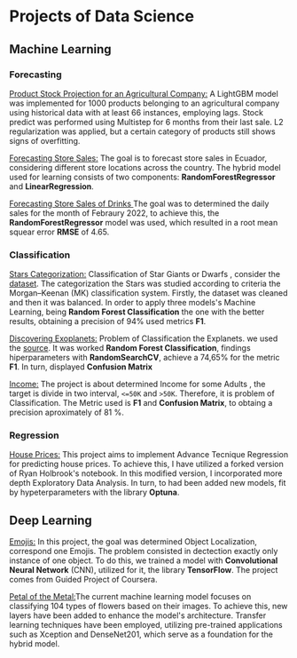 # Projects of Data Science

## Machine Learning

### Forecasting


[Product Stock Projection for an Agricultural Company:](/Forecasting_LightGBM.ipynb) A LightGBM model was implemented for 1000 products belonging to an agricultural company using historical data with at least 66 instances, employing lags. Stock predict was performed using Multistep for 6 months from their last sale. L2 regularization was applied, but a certain category of products still shows signs of overfitting.

[Forecasting Store Sales:](https://github.com/cristianBMJ/ProjectsDataScience/blob/main/forecasting-store-salesPB.ipynb) The goal is to forecast store sales in Ecuador, considering different store locations across the country. The hybrid model used for learning consists of two components: **RandomForestRegressor** and **LinearRegression**.


[Forecasting Store Sales of Drinks ]( https://github.com/cristianBMJ/ProjectsDataScience/blob/main/pronostico_ventas_bebidas.ipynb) The goal was to determined the  daily sales for the  month of Febraury 2022, to achieve this, the  **RandomForestRegressor** model was used, which resulted in a root mean squear error **RMSE** of 4.65.


### Classification

[Stars Categorization:]( https://github.com/cristianBMJ/ProjectsDataScience/blob/main/classification-star.ipynb)   Classification of Star Giants  or  Dwarfs , consider the  [dataset](https://www.kaggle.com/datasets/vinesmsuic/star-categorization-giants-and-dwarfs). The categorization the Stars was studied according to criteria the Morgan–Keenan (MK) classification system. Firstly, the dataset was cleaned  and then it was balanced. In order to apply  three models's Machine Learning, being **Random Forest Classification**   the one with the better results, obtaining a precision of 94% used metrics **F1**.   





[Discovering Exoplanets:](https://github.com/cristianBMJ/ProjectsDataScience/blob/main/DiscoveryExoplanets.ipynb) Problem of Classification the Explanets. we  used the [source](https://exoplanetarchive.ipac.caltech.edu/docs/API_kepcandidate_columns.html). It was worked **Random Forest Classification**, findings hiperparameters with **RandomSearchCV**, achieve a 74,65% for the metric **F1**. In turn, displayed **Confusion Matrix**

[Income:](https://github.com/cristianBMJ/ProjectsDataScience/blob/main/Ingresos.ipynb) The project is about determined Income for some Adults
, the target is divide in two interval, `<=50K` and `>50K`. Therefore,  it is problem of Classification. The Metric used is **F1** and **Confusion Matrix**, to obtaing a precision aproximately of  81 %.

### Regression


[House Prices:](https://github.com/cristianBMJ/ProjectsDataScience/blob/main/fork-of-houseprices.ipynb) This project aims to implement Advance Tecnique  Regression for predicting house prices. To achieve this, I have utilized a forked version of Ryan Holbrook's notebook. In this modified version, I incorporated more depth Exploratory Data Analysis. In turn, to had been  added new  models, fit by  hypeterparameters with the library **Optuna**.


## Deep Learning

[Emojis:](https://github.com/cristianBMJ/ProjectsDataScience/blob/main/objectoLocalization.ipynb) In this project, the goal was determined Object Localization, correspond one Emojis. The problem consisted in  dectection  exactly only instance of one object. To do this, we trained a model with **Convolutional Neural Network** (CNN), utilized for it, the library **TensorFlow**. The project  comes from Guided Project of Coursera.


[Petal of the Metal:](https://github.com/cristianBMJ/PortfolioDataScience/blob/main/petals-to-the-metal.ipynb)The current machine learning model focuses on classifying 104 types of flowers based on their images. To achieve this, new layers have been added to enhance the model's architecture. Transfer learning techniques have been employed, utilizing pre-trained applications such as Xception and DenseNet201, which serve as a foundation for the hybrid model.

 
